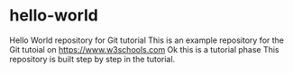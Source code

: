 # hello-world
Hello World repository for Git tutorial
This is an example repository for the Git tutoial on https://www.w3schools.com
Ok this is a tutorial phase
This repository is built step by step in the tutorial.
